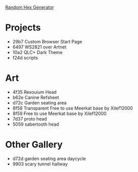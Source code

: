[Random Hex Generator](https://www.browserling.com/tools/random-hex)
# Projects
- 29b7 Custom Browser Start Page
- 6497 WS2821 over Artnet
- 10a2 QLC+ Dark Theme
- f24d scripts

# Art
- 4f35 Rexouium Head
- b62e Canine Refsheet
- d72c Garden seating area
- 8f58 Transparent Free to use Meerkat base by Xilef12000
- 8f59 Free to use Meerkat base by Xilef12000
- 7d37 proto head
- 5059 sabertooth head

# Other Gallery
- d72d garden seating area daycycle
- 9903 scary tunnel hallway